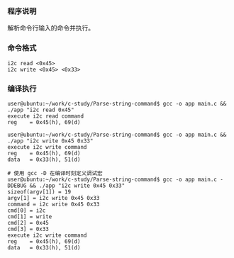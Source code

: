 ### 程序说明

解析命令行输入的命令并执行。

### 命令格式

    i2c read <0x45>
    i2c write <0x45> <0x33>

### 编译执行

    user@ubuntu:~/work/c-study/Parse-string-command$ gcc -o app main.c && ./app "i2c read 0x45"
    execute i2c read command
    reg    = 0x45(h), 69(d)

    user@ubuntu:~/work/c-study/Parse-string-command$ gcc -o app main.c && ./app "i2c write 0x45 0x33"
    execute i2c write command
    reg    = 0x45(h), 69(d)
    data   = 0x33(h), 51(d)

    # 使用 gcc -D 在编译时刻定义调试宏
    user@ubuntu:~/work/c-study/Parse-string-command$ gcc -o app main.c -DDEBUG && ./app "i2c write 0x45 0x33"
    sizeof(argv[1]) = 19
    argv[1] = i2c write 0x45 0x33
    command = i2c write 0x45 0x33
    cmd[0] = i2c
    cmd[1] = write
    cmd[2] = 0x45
    cmd[3] = 0x33
    execute i2c write command
    reg    = 0x45(h), 69(d)
    data   = 0x33(h), 51(d)

